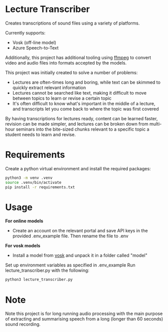 # Lecture Transcriber

Creates transcriptions of sound files using a variety of platforms.

Currently supports:
* Vosk (off-line model)
* Azure Speech-to-Text

Additionally, this project has additional tooling using [ffmpeg](https://www.ffmpeg.org/) to convert video and audio files into formats accepted by the models.

This project was initially created to solve a number of problems:
* Lectures are often-times long and boring, while text can be skimmed to quickly extract relevant information
* Lectures cannot be searched like text, making it difficult to move between topics to learn or revise a certain topic
* It's often difficult to know what's important in the middle of a lecture, and transcripts let you come back to where the topic was first covered

By having transcriptions for lectures ready, content can be learned faster, revision can be made simpler, and lectures can be broken down from multi-hour seminars into the bite-sized chunks relevant to a specific topic a student needs to learn and revise.

# Requirements

Create a python virtual environment and install the required packages:
```bash
python3 -m venv .venv
source .venv/bin/activate
pip install -r requirements.txt
```

# Usage

**For online models**
* Create an account on the relevant portal and save API keys in the provided .env_example file. Then rename the file to .env

**For vosk models**
* Install a model from [vosk](https://alphacephei.com/vosk/models) and unpack it in a folder called "model"

Set up environment variables as specified in .env_example
Run lecture_transcriber.py with the following:

```bash
python3 lecture_transcriber.py
```

# Note

Note this project is for long running audio processing with the main purpose of extracting and summarising speech from a long (longer than 60 seconds) sound recording.
